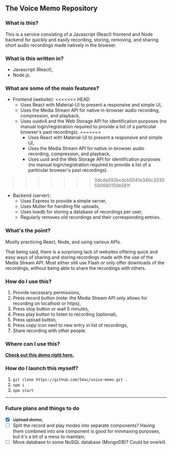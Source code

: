 ## The Voice Memo Repository

### What is this?

This is a service consisting of a Javascript (React) frontend and Node backend for quickly and easily recording, storing, removing, and sharing short audio recordings made natively in the browser.

### What is this written in?

- Javascript (React),
- Node.js.

### What are some of the main features?

- Frontend (website):
<<<<<<< HEAD
  - Uses React with Material-UI to present a responsive and simple UI,
  - Uses the Media Stream API for native in-browser audio recording, compression, and playback,
  - Uses uuidv4 and the Web Storage API for identification purposes (no manual login/registration required to provide a list of a particular browser's past recordings).
=======
	* Uses React with Material-UI to present a responsive and simple UI,
	* Uses the Media Stream API for native in-browser audio recording, compression, and playback,
	* Uses uuid and the Web Storage API for identification purposes (no manual login/registration required to provide a list of a particular browser's past recordings).
>>>>>>> 0dcda092bcdcb5041e340c3330500680159b581f
- Backend (server):
  - Uses Express to provide a simple server,
  - Uses Multer for handling file uploads,
  - Uses lowdb for storing a database of recordings per user,
  - Regularly removes old recordings and their corresponding entries.

### What's the point?

Mostly practicing React, Node, and using various APIs.

That being said, there is a surprising lack of websites offering quick and easy ways of sharing and storing recordings made with the use of the Media Stream API. Most either still use Flash or only offer downloads of the recordings, without being able to share the recordings with others.

### How do I use this?

1. Provide necessary permissions,
2. Press record button (note: the Media Stream API only allows for recording on localhost or https),
3. Press stop button or wait 5 minutes,
4. Press play button to listen to recording (optional),
5. Press upload button,
6. Press copy icon next to new entry in list of recordings,
7. Share recording with other people.

### Where can I use this?

**[Check out this demo right here.](https://54ac.ovh:5441/)**

### How do I launch this myself?

1. `git clone https://github.com/54ac/voice-memo.git .`
2. `npm i`
3. `npm start`

---

### Future plans and things to do

- [x] ~~Upload demo,~~
- [ ] Split the record and play modes into separate components? Having them combined into one component is good for minmaxing purposes, but it's a bit of a mess to maintain,
- [ ] Move database to some NoSQL database (MongoDB)? Could be overkill.
